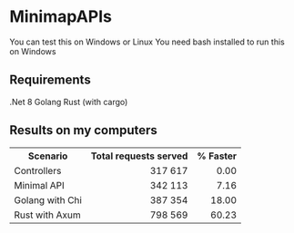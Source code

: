 # MinimapAPIs

You can test this on Windows or Linux
You need bash installed to run this on Windows

## Requirements

.Net 8
Golang
Rust (with cargo)

## Results on my computers

<table>
    <tr>
        <th>Scenario</th>
        <th>Total requests served</th>
        <th>% Faster</th>
    </tr>
    <tr>
        <td>Controllers</td>
        <td style="text-align: right">317 617</td>
        <td style="text-align: right">0.00</td>
    </tr>
    <tr>
        <td>Minimal API</td>
        <td style="text-align: right">342 113</td>
        <td style="text-align: right">7.16</td>
    </tr>
    <tr>
        <td>Golang with Chi</td>
        <td style="text-align: right !important">387 354</td>
        <td style="text-align: right">18.00</td>
    </tr>
    <tr>
        <td>Rust with Axum</td>
        <td style="text-align: right">798 569</td>
        <td style="text-align: right">60.23</td>
    </tr>
</table>
